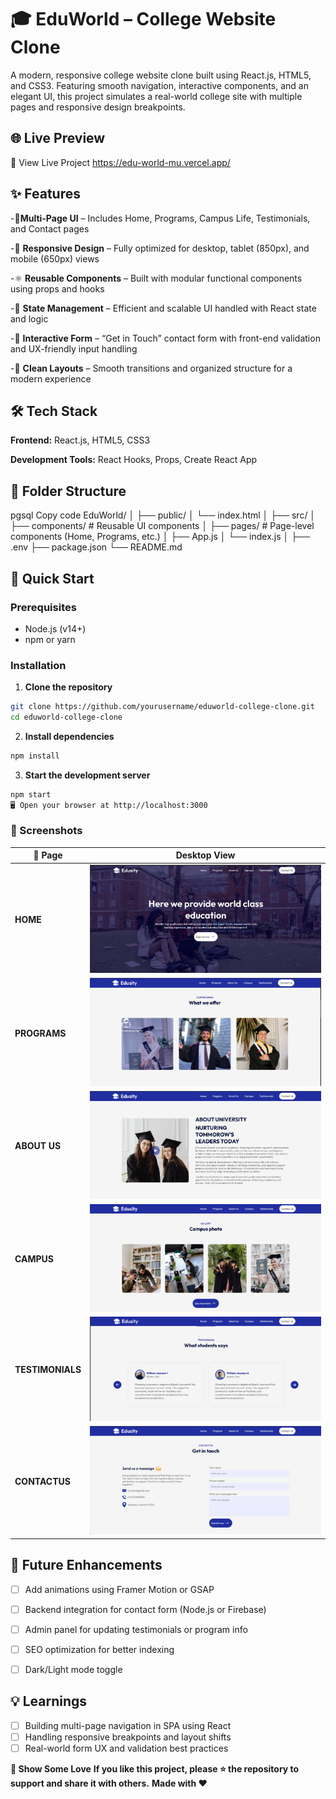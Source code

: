 # 🎓 EduWorld – College Website Clone

A modern, responsive college website clone built using React.js, HTML5, and CSS3. Featuring smooth navigation, interactive components, and an elegant UI, this project simulates a real-world college site with multiple pages and responsive design breakpoints.

## 🌐 Live Preview
🔗 View Live Project
https://edu-world-mu.vercel.app/

## ✨ Features
-📄**Multi-Page UI** – Includes Home, Programs, Campus Life, Testimonials, and Contact pages

-📱 **Responsive Design** – Fully optimized for desktop, tablet (850px), and mobile (650px) views

-⚛️ **Reusable Components** – Built with modular functional components using props and hooks

-🧠 **State Management** – Efficient and scalable UI handled with React state and logic

-📝 **Interactive Form** – “Get in Touch” contact form with front-end validation and UX-friendly input handling

-🎨 **Clean Layouts** – Smooth transitions and organized structure for a modern experience

## 🛠️ Tech Stack
**Frontend:** React.js, HTML5, CSS3

**Development Tools:** React Hooks, Props, Create React App

## 📁 Folder Structure
pgsql
Copy code
EduWorld/
│
├── public/
│   └── index.html
│
├── src/
│   ├── components/     # Reusable UI components
│   ├── pages/          # Page-level components (Home, Programs, etc.)
│   ├── App.js
│   └── index.js
│
├── .env
├── package.json
└── README.md


## 🚀 Quick Start
### Prerequisites
- Node.js (v14+)
- npm or yarn

### Installation 

1. **Clone the repository**
```bash
git clone https://github.com/yourusername/eduworld-college-clone.git
cd eduworld-college-clone
```

2. **Install dependencies**
```bash
npm install
```

3. **Start the development server**
```bash
npm start
🖥️ Open your browser at http://localhost:3000
```

### 📸 Screenshots

| 📌 Page | Desktop View | 
|------|------------|
| **HOME** | ![Home](screenshot\Home_screenshot.png) | 
| **PROGRAMS** | ![Programs](screenshot\programs_screenshot.png) | 
| **ABOUT US** | ![AboutUs](screenshot\aboutUs_screenshot.png) | 
| **CAMPUS** | ![Campus](screenshot\Campus_screenshot.png) | 
| **TESTIMONIALS** | ![Testimonials](screenshot\Testimonials_screenshots.png) | 
| **CONTACTUS** | ![ContactUs](screenshot\ContactUs_screenshot.png) | 


## 🔮 Future Enhancements
 
 - [ ] Add animations using Framer Motion or GSAP
 - [ ] Backend integration for contact form (Node.js or Firebase)
 - [ ] Admin panel for updating testimonials or program info
 - [ ] SEO optimization for better indexing
 - [ ] Dark/Light mode toggle


## 💡 Learnings

- [ ] Building multi-page navigation in SPA using React
- [ ] Handling responsive breakpoints and layout shifts
- [ ] Real-world form UX and validation best practices

**📣 Show Some Love**
**If you like this project, please ⭐️ the repository to support and share it with others.**
**Made with ❤️**
